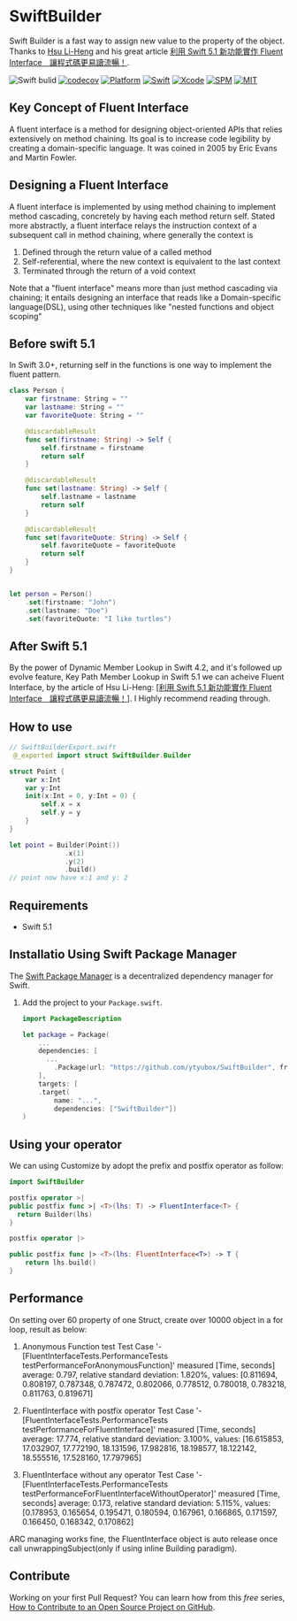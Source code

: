 # SwiftBuilder

Swift Builder is a fast way to assign new value to the property  of the object. Thanks to [Hsu Li-Heng](https://lihenghsu.com/) and his great article [利用 Swift 5.1 新功能實作 Fluent Interface　讓程式碼更易讀流暢！](https://www.appcoda.com.tw/fluent-interface/). 

![Swift bulid](https://github.com/ytyubox/SwiftBuilder/workflows/Swift/badge.svg) [![codecov](https://codecov.io/gh/ytyubox/SwiftBuilder/branch/master/graph/badge.svg)](https://codecov.io/gh/ytyubox/SwiftBuilder) [![Platform](https://img.shields.io/badge/platform-macos%20%7C%20ios%20%7C%20watchos%20%7C%20ipados%20%7C%20tvos-lightgrey)](https://github.com/ytyubox/SwiftBuilder) [![Swift](https://img.shields.io/badge/Swift-5.1-orange.svg)](https://swift.org) [![Xcode](https://img.shields.io/badge/Xcode-11-blue.svg)](https://developer.apple.com/xcode) [![SPM](https://img.shields.io/badge/SPM-Compatible-blue)](https://swift.org/package-manager) [![MIT](https://img.shields.io/badge/License-MIT-red.svg)](https://opensource.org/licenses/MIT)


## Key Concept of Fluent Interface
A fluent interface is a method for designing object-oriented APIs that relies extensively on method chaining.  Its goal is to increase code legibility by creating a domain-specific language. It was coined in 2005 by Eric Evans and Martin Fowler.

## Designing a Fluent Interface

A fluent interface is implemented by using method chaining to implement method cascading, concretely by having each method return self. Stated more abstractly, a fluent interface relays the instruction context of a subsequent call in method chaining, where generally the context is

1. Defined through the return value of a called method
2. Self-referential, where the new context is equivalent to the last context
3. Terminated through the return of a void context

Note that a "fluent interface" means more than just method cascading via chaining; it entails designing an interface that reads like a Domain-specific language(DSL), using other techniques like "nested functions and object scoping"

## Before swift 5.1

In Swift 3.0+, returning self in the functions is one way to implement the fluent pattern.
```swift
class Person {
    var firstname: String = ""
    var lastname: String = ""
    var favoriteQuote: String = ""

    @discardableResult
    func set(firstname: String) -> Self {
        self.firstname = firstname
        return self
    }

    @discardableResult
    func set(lastname: String) -> Self {
        self.lastname = lastname
        return self
    }

    @discardableResult
    func set(favoriteQuote: String) -> Self {
        self.favoriteQuote = favoriteQuote
        return self
    }
}


let person = Person()
    .set(firstname: "John")
    .set(lastname: "Doe")
    .set(favoriteQuote: "I like turtles")
```

## After Swift 5.1

By the power of Dynamic Member Lookup in Swift 4.2, and it's followed up evolve feature, Key Path Member Lookup in Swift 5.1 we can acheive Fluent Interface, by the article of Hsu Li-Heng: [[利用 Swift 5.1 新功能實作 Fluent Interface　讓程式碼更易讀流暢！]](https://www.appcoda.com.tw/fluent-interface/). I Highly recommend reading through.


## How to use

```swift
// SwiftBuilderExport.swift
 @_exported import struct SwiftBuilder.Builder 
```

```swift
struct Point {
    var x:Int
    var y:Int
    init(x:Int = 0, y:Int = 0) {
        self.x = x
        self.y = y
    }
}

let point = Builder(Point())
              .x(1)
              .y(2)
              .build()
// point now have x:1 and y: 2
```

## Requirements

* Swift 5.1


## Installatio Using Swift Package Manager
The [Swift Package Manager](https://swift.org/package-manager/) is a decentralized dependency manager for Swift.

1. Add the project to your `Package.swift`.

    ```swift
    import PackageDescription

    let package = Package(
        ...
        dependencies: [
          ...
            .Package(url: "https://github.com/ytyubox/SwiftBuilder", from: "2.0.0"),
        ],
        targets: [
        .target(
            name: "...",
            dependencies: ["SwiftBuilder"])
    )
    ```

## Using your operator
We can using Customize by adopt the prefix and postfix operator as follow:

```swift
import SwiftBuilder

postfix operator >|
public postfix func >| <T>(lhs: T) -> FluentInterface<T> {
  return Builder(lhs)
}

postfix operator |>

public postfix func |> <T>(lhs: FluentInterface<T>) -> T {
    return lhs.build()
}
```

## Performance

On setting over 60 property of one Struct, create over 10000 object in a for loop, result as below:
1. Anonymous Function test
Test Case '-[FluentInterfaceTests.PerformanceTests testPerformanceForAnonymousFunction]' 
measured [Time, seconds] average: 0.797,
relative standard deviation: 1.820%,
values: [0.811694, 0.808197, 0.787348, 0.787472, 0.802066, 0.778512, 0.780018, 0.783218, 0.811763, 0.819671]

2. FluentInterface with postfix operator
Test Case '-[FluentInterfaceTests.PerformanceTests testPerformanceForFluentInterface]'
measured [Time, seconds] average: 17.774,
relative standard deviation: 3.100%,
values: [16.615853, 17.032907, 17.772190, 18.131596, 17.982816, 18.198577, 18.122142, 18.555516, 17.528160, 17.797965]

3. FluentInterface without any operator
Test Case '-[FluentInterfaceTests.PerformanceTests testPerformanceForFluentInterfaceWithoutOperator]' measured [Time, seconds] average: 0.173, relative standard deviation: 5.115%, values: [0.178953, 0.165654, 0.195471, 0.180594, 0.167961, 0.166865, 0.171597, 0.166450, 0.168342, 0.170862]

ARC managing works fine, the FluentInterface object is auto release once call unwrappingSubject(only if using inline Building paradigm). 

## Contribute

Working on your first Pull Request? You can learn how from this *free* series, [How to Contribute to an Open Source Project on GitHub](https://egghead.io/series/how-to-contribute-to-an-open-source-project-on-github).
